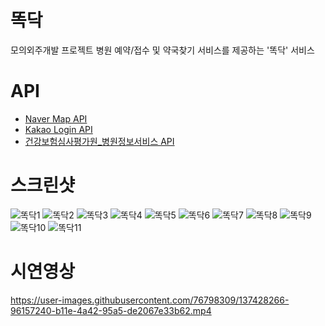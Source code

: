 # 똑닥
모의외주개발 프로젝트
병원 예약/접수 및 약국찾기 서비스를 제공하는 '똑닥' 서비스

# API
- [Naver Map API](https://www.ncloud.com/product/applicationService/maps)
- [Kakao Login API](https://developers.kakao.com/docs/latest/ko/kakaologin/rest-api)
- [건강보험심사평가원_병원정보서비스 API](https://www.data.go.kr/data/15001698/openapi.do)

# 스크린샷
![똑닥1](https://user-images.githubusercontent.com/76798309/151745096-42430ceb-e395-4729-ba90-4ef018349e4f.jpg)
![똑닥2](https://user-images.githubusercontent.com/76798309/151745100-0942a508-d94e-434c-8a8f-261d0792caab.jpg)
![똑닥3](https://user-images.githubusercontent.com/76798309/151745105-07669aae-0652-465c-aecf-c34f77e9c34c.jpg)
![똑닥4](https://user-images.githubusercontent.com/76798309/151745109-db4430a5-7980-4bfb-b1cf-835659889f87.jpg)
![똑닥5](https://user-images.githubusercontent.com/76798309/151745137-c948bf1c-d43d-44ef-ae06-4109c1a63482.jpg)
![똑닥6](https://user-images.githubusercontent.com/76798309/151745140-8dfa0d90-c278-4586-9fad-6e046cb1f23d.jpg)
![똑닥7](https://user-images.githubusercontent.com/76798309/151745146-0fc48659-4da0-4eea-bf9e-a0e32dd501cb.jpg)
![똑닥8](https://user-images.githubusercontent.com/76798309/151745152-b2bc4256-e170-40c8-9122-12ccaffe068a.jpg)
![똑닥9](https://user-images.githubusercontent.com/76798309/151745157-babc7935-55e7-489d-bca1-13b8913c5c9d.jpg)
![똑닥10](https://user-images.githubusercontent.com/76798309/151745160-b379e82d-8ca6-4fdf-aedf-e3c044bca3f4.jpg)
![똑닥11](https://user-images.githubusercontent.com/76798309/151745163-8c4a232e-3bf4-4816-afdc-a770fc83d3a6.jpg)


# 시연영상
https://user-images.githubusercontent.com/76798309/137428266-96157240-b11e-4a42-95a5-de2067e33b62.mp4
